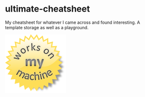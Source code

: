 # ultimate-cheatsheet
My cheatsheet for whatever I came across and found interesting. A template storage as well as a playground.


![alt text](https://github.com/denis-marchenkov/assets-dump/blob/0f9f9c4d77065dbfb9f13281341d515f7a8a6e13/works_on_my_machine.png)
